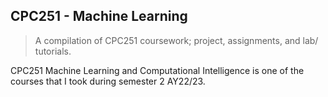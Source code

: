## CPC251 - Machine Learning

>A compilation of CPC251 coursework; project, assignments, and lab/ tutorials.

CPC251 Machine Learning and Computational Intelligence is one of the courses that I took during semester 2 AY22/23.


